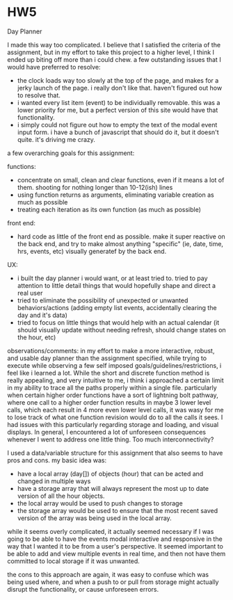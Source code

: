# HW5
Day Planner

I made this way too complicated. I believe that I satisfied the criteria of the assignment, but in my effort to take this project to a higher level, I think I ended up biting off more than i could chew. a few outstanding issues that I would have preferred to resolve:

- the clock loads way too slowly at the top of the page, and makes for a jerky launch of the page. i really don't like that. haven't figured out how to resolve that.
- i wanted every list item (event) to be individually removable. this was a lower priority for me, but a perfect version of this site would have that functionality.
- i simply could not figure out how to empty the text of the modal event input form. i have a bunch of javascript that should do it, but it doesn't quite. it's driving me crazy.

a few overarching goals for this assignment:

functions:
- concentrate on small, clean and clear functions, even if it means a lot of them. shooting for nothing longer than 10-12(ish) lines
- using function returns as arguments, eliminating variable creation as much as possible
- treating each iteration as its own function (as much as possible)

front end:
- hard code as little of the front end as possible. make it super reactive on the back end, and try to make almost anything "specific" (ie, date, time, hrs, events, etc) visually generatef by the back end.

UX:
- i built the day planner i would want, or at least tried to. tried to pay attention to little detail things that would hopefully shape and direct a real user
- tried to eliminate the possibility of unexpected or unwanted behaviors/actions (adding empty list events, accidentally clearing the day and it's data) 
- tried to focus on little things that would help with an actual calendar (it should visually update without needing refresh, should change states on the hour, etc)

observations/comments:
in my effort to make a more interactive, robust, and usable day planner than the assignment specified, while trying to execute while observing a few self imposed goals/guidelines/restrictions, i feel like i learned a lot. While the short and discrete function method is really appealing, and very intuitive to me, i think i approached a certain limit in my ability to trace all the paths properly within a single file. particularly when certain higher order functions have a sort of lightning bolt pathway, where one call to a higher order function results in maybe 3 lower level calls, which each result in 4 more even lower level calls, it was wasy for me to lose track of what one function revision would do to all the calls it sees. I had issues with this particularly regarding storage and loading, and visual displays. In general, I encountered a lot of unforeseen consequences whenever I went to address one little thing. Too much interconnectivity?

I used a data/variable structure for this assignment that also seems to have pros and cons. my basic idea was:
  - have a local array (day[]) of objects (hour) that can be acted and changed in multiple ways
  - have a storage array that will always represent the most up to date version of all the hour objects.
  - the local array would be used to push changes to storage
  - the storage array would be used to ensure that the most recent saved version of the array was being used in the local array.

while it seems overly complicated, it actually seemed necessary if I was going to be able to have the events modal interactive and responsive in the way that I wanted it to be from a user's perspective. It seemed important to be able to add and view multiple events in real time, and then not have them committed to local storage if it was unwanted.

the cons to this approach are again, it was easy to confuse which was being used where, and when a push to or pull from storage might actually disrupt the functionality, or cause unforeseen errors.